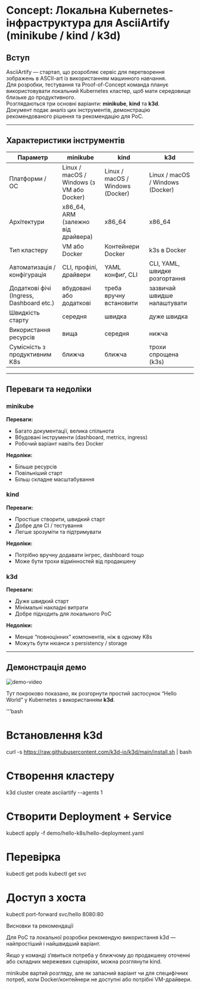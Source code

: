 # Concept: Локальна Kubernetes-інфраструктура для AsciiArtify (minikube / kind / k3d)

## Вступ

AsciiArtify — стартап, що розробляє сервіс для перетворення зображень в ASCII-art із використанням машинного навчання.  
Для розробки, тестування та Proof-of-Concept команда планує використовувати локальний Kubernetes кластер, щоб мати середовище близьке до продуктивного.  
Розглядаються три основні варіанти: **minikube**, **kind** та **k3d**.  
Документ подає аналіз цих інструментів, демонстрацію рекомендованого рішення та рекомендацію для PoC.




---

## Характеристики інструментів

| Параметр | minikube | kind | k3d |
|---|---|---|---|
| Платформи / ОС | Linux / macOS / Windows (з VM або Docker) | Linux / macOS / Windows (Docker) | Linux / macOS / Windows (Docker) |
| Архітектури | x86_64, ARM (залежно від драйвера) | x86_64 | x86_64 |
| Тип кластеру | VM або Docker | Контейнери Docker | k3s в Docker |
| Автоматизація / конфігурація | CLI, профілі, драйвери | YAML конфиґ, CLI | CLI, YAML, швидке розгортання |
| Додаткові фічі (Ingress, Dashboard etc.) | вбудовані або додаткові | треба вручну встановити | зазвичай швидше налаштувати |
| Швидкість старту | середня | швидка | дуже швидка |
| Використання ресурсів | вища | середня | нижча |
| Сумісність з продуктивним K8s | ближча | ближча | трохи спрощена (k3s) |

---

## Переваги та недоліки

### minikube

**Переваги:**
- Багато документації, велика спільнота  
- Вбудовані інструменти (dashboard, metrics, ingress)  
- Робочий варіант навіть без Docker  

**Недоліки:**
- Більше ресурсів  
- Повільніший старт  
- Більш складне масштабування  

### kind

**Переваги:**
- Простіше створити, швидкий старт  
- Добре для CI / тестування  
- Легше зрозуміти та підтримувати  

**Недоліки:**
- Потрібно вручну додавати інгрес, dashboard тощо  
- Може бути трохи відмінностей від продакшену  

### k3d

**Переваги:**
- Дуже швидкий старт  
- Мінімальні накладні витрати  
- Добре підходить для локального PoC  

**Недоліки:**
- Менше “повноцінних” компонентів, ніж в одному K8s  
- Можуть бути нюанси з persistency / storage  

---

## Демонстрація демо

![demo-video](/demo1.gif)

Тут покроково показано, як розгорнути простий застосунок “Hello World” у Kubernetes з використанням **k3d**.

'''bash
# Встановлення k3d
curl -s https://raw.githubusercontent.com/k3d-io/k3d/main/install.sh | bash

# Створення кластеру
k3d cluster create asciiartify --agents 1

# Створити Deployment + Service
kubectl apply -f demo/hello-k8s/hello-deployment.yaml

# Перевірка
kubectl get pods
kubectl get svc

# Доступ з хоста
kubectl port-forward svc/hello 8080:80


Висновки та рекомендації

Для PoC та локальної розробки рекомендую використання k3d — найпростіший і найшвидший варіант.

Якщо у команді з’явиться потреба у ближчому до продакшену оточенні або складних мережевих сценаріях, можна розглянути kind.

minikube вартий розгляду, але як запасний варіант чи для специфічних потреб, коли Docker/контейнери не доступні або потрібні VM-драйвери.
